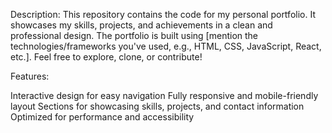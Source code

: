 Description:
This repository contains the code for my personal portfolio. It showcases my skills, projects, and achievements in a clean and professional design. The portfolio is built using [mention the technologies/frameworks you've used, e.g., HTML, CSS, JavaScript, React, etc.]. Feel free to explore, clone, or contribute!

Features:

Interactive design for easy navigation
Fully responsive and mobile-friendly layout
Sections for showcasing skills, projects, and contact information
Optimized for performance and accessibility

